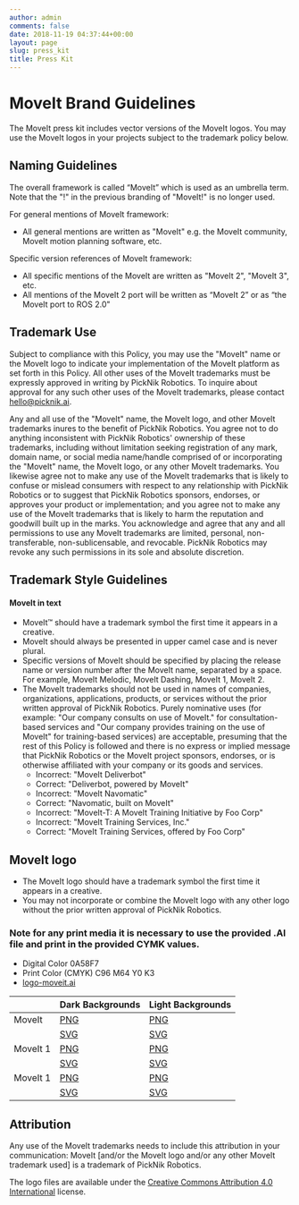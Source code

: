 ```yaml
---
author: admin
comments: false
date: 2018-11-19 04:37:44+00:00
layout: page
slug: press_kit
title: Press Kit
---
```

# MoveIt Brand Guidelines

The MoveIt press kit includes vector versions of the MoveIt logos. You may use the MoveIt logos in your projects subject to the trademark policy below.

## Naming Guidelines ##

The overall framework is called “MoveIt” which is used as an umbrella term. Note that the "!" in the previous branding of "MoveIt!" is no longer used.

For general mentions of MoveIt framework:

- All general mentions are written as "MoveIt" e.g. the MoveIt community, MoveIt motion planning software, etc.

Specific version references of MoveIt framework:

- All specific mentions of the MoveIt are written as "MoveIt 2", "MoveIt 3", etc.
- All mentions of the MoveIt 2 port will be written as “MoveIt 2” or as “the MoveIt port to ROS 2.0"


## Trademark Use ##

Subject to compliance with this Policy, you may use the "MoveIt" name or the MoveIt logo to indicate your implementation of the MoveIt platform as set forth in this Policy. All other uses of the MoveIt trademarks must be expressly approved in writing by PickNik Robotics. To inquire about approval for any such other uses of the MoveIt trademarks, please contact hello@picknik.ai.

Any and all use of the "MoveIt" name, the MoveIt logo, and other MoveIt trademarks inures to the benefit of PickNik Robotics. You agree not to do anything inconsistent with PickNik Robotics' ownership of these trademarks, including without limitation seeking registration of any mark, domain name, or social media name/handle comprised of or incorporating the "MoveIt" name, the MoveIt logo, or any other MoveIt trademarks. You likewise agree not to make any use of the MoveIt trademarks that is likely to confuse or mislead consumers with respect to any relationship with PickNik Robotics or to suggest that PickNik Robotics sponsors, endorses, or approves your product or implementation; and you agree not to make any use of the MoveIt trademarks that is likely to harm the reputation and goodwill built up in the marks. You acknowledge and agree that any and all permissions to use any MoveIt trademarks are limited, personal, non-transferable, non-sublicensable, and revocable. PickNik Robotics may revoke any such permissions in its sole and absolute discretion.


## Trademark Style Guidelines ##


#### MoveIt in text ####


*   MoveIt™ should have a trademark symbol the first time it appears in a creative.
*   MoveIt should always be presented in upper camel case and is never plural.
*   Specific versions of MoveIt should be specified by placing the release name or version number after the MoveIt name, separated by a space. For example, MoveIt Melodic, MoveIt Dashing, MoveIt 1, MoveIt 2.
*   The MoveIt trademarks should not be used in names of companies, organizations, applications, products, or services without the prior written approval of PickNik Robotics. Purely nominative uses (for example: "Our company consults on use of MoveIt." for consultation-based services and "Our company provides training on the use of MoveIt" for training-based services) are acceptable, presuming that the rest of this Policy is followed and there is no express or implied message that PickNik Robotics or the MoveIt project sponsors, endorses, or is otherwise affiliated with your company or its goods and services.
    *   Incorrect: "MoveIt Deliverbot"
    *   Correct: "Deliverbot, powered by MoveIt"
    *   Incorrect: "MoveIt Navomatic"
    *   Correct: "Navomatic, built on MoveIt"
    *   Incorrect: "MoveIt-T: A MoveIt Training Initiative by Foo Corp"
    *   Incorrect: "MoveIt Training Services, Inc."
    *   Correct: "MoveIt Training Services, offered by Foo Corp"


## MoveIt logo ##


*   The MoveIt logo should have a trademark symbol the first time it appears in a creative.
*   You may not incorporate or combine the MoveIt logo with any other logo without the prior written approval of PickNik Robotics.

### Note for any print media it is necessary to use the provided .AI file and print in the provided CYMK values. ###

*   Digital Color 0A58F7
*   Print Color (CMYK) C96 M64 Y0 K3
*   [logo-moveit.ai](https://moveit.ros.org/assets/logo/logo-moveit.ai)


<table class="table table-striped table--moveit-status-update">
  <thead>
    <tr>
      <th>&nbsp;</th>
      <th>Dark Backgrounds</th>
      <th>Light Backgrounds</th>
    </tr>
  </thead>
  <tbody>
    <tr>
      <td>MoveIt</td>
      <td> <a href="https://moveit.ros.org/assets/logo/moveit_logo-white.png">PNG</a> </td>
      <td><a href="https://moveit.ros.org/assets/logo/moveit_logo-black.png">PNG</a></td>
    </tr>
    <tr>
      <td></td>
      <td><a href="https://moveit.ros.org/assets/logo/moveit_logo-white.svg">SVG</a></td>
      <td> <a href="https://moveit.ros.org/assets/logo/moveit_logo-black.svg">SVG</a> </td>
    </tr>
    <tr>
      <td>MoveIt 1</td>
      <td> <a href="https://moveit.ros.org/assets/logo/moveit1/moveit_logo-white.png">PNG</a> </td>
      <td><a href="https://moveit.ros.org/assets/logo/moveit1/moveit_logo-black.png">PNG</a></td>
    </tr>
    <tr>
      <td></td>
      <td> <a href="https://moveit.ros.org/assets/logo/moveit1/moveit_logo-white.svg">SVG</a> </td>
      <td><a href="https://moveit.ros.org/assets/logo/moveit1/moveit_logo-black.svg">SVG</a></td>
    </tr>
    <tr>
      <td>MoveIt 1</td>
      <td> <a href="https://moveit.ros.org/assets/logo/moveit2/moveit_logo-white.png">PNG</a> </td>
      <td><a href="https://moveit.ros.org/assets/logo/moveit2/moveit_logo-black.png">PNG</a></td>
    </tr>
    <tr>
      <td></td>
      <td> <a href="https://moveit.ros.org/assets/logo/moveit2/moveit_logo-white.svg">SVG</a> </td>
      <td><a href="https://moveit.ros.org/assets/logo/moveit2/moveit_logo-black.svg">SVG</a></td>
    </tr>
    </tbody>
  </table>


## **Attribution** ##

Any use of the MoveIt trademarks needs to include this attribution in your communication: MoveIt [and/or the MoveIt logo and/or any other MoveIt trademark used] is a trademark of PickNik Robotics.

The logo files are available under the [Creative Commons Attribution 4.0 International](https://creativecommons.org/licenses/by/4.0/) license.

